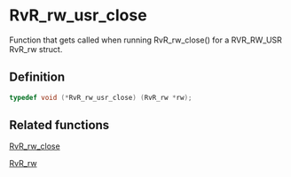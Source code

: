 # RvR_rw_usr_close

Function that gets called when running RvR_rw_close() for a RVR_RW_USR RvR_rw struct.

## Definition

```c
typedef void (*RvR_rw_usr_close) (RvR_rw *rw);
```

## Related functions

[RvR_rw_close](/rvr/rvr/rw_close)

[RvR_rw](/rvr/rvr/rw)
